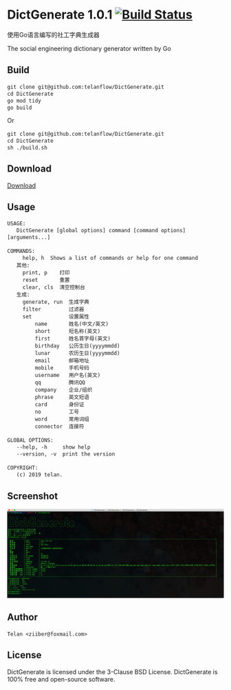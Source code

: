 # DictGenerate 1.0.1 [![Build Status](https://travis-ci.org/ziiber/DictGenerate.svg?branch=master)](https://travis-ci.org/ziiber/DictGenerate)

使用Go语言编写的社工字典生成器

The social engineering dictionary generator written by Go

## Build
```
git clone git@github.com:telanflow/DictGenerate.git
cd DictGenerate
go mod tidy
go build
```
Or
```
git clone git@github.com:telanflow/DictGenerate.git
cd DictGenerate
sh ./build.sh
```

## Download
[Download](https://github.com/telanflow/DictGenerate/releases)

## Usage
    USAGE:
       DictGenerate [global options] command [command options] [arguments...]
    
    COMMANDS:
         help, h  Shows a list of commands or help for one command
       其他:
         print, p    打印
         reset       重置
         clear, cls  清空控制台
       生成:
         generate, run  生成字典
         filter         过滤器
         set            设置属性
             name       姓名(中文/英文)
             short      短名称(英文)
             first      姓名首字母(英文)
             birthday   公历生日(yyyymmdd)
             lunar      农历生日(yyyymmdd)
             email      邮箱地址
             mobile     手机号码
             username   用户名(英文)
             qq         腾讯QQ
             company    企业/组织
             phrase     英文短语
             card       身份证
             no         工号
             word       常用词组
             connector  连接符
    
    GLOBAL OPTIONS:
       --help, -h     show help
       --version, -v  print the version
    
    COPYRIGHT:
       (c) 2019 telan.

## Screenshot

![screenshot](screenshot.png)

## Author
    Telan <ziiber@foxmail.com>

## License
DictGenerate is licensed under the 3-Clause BSD License. DictGenerate is 100% free and open-source software.
